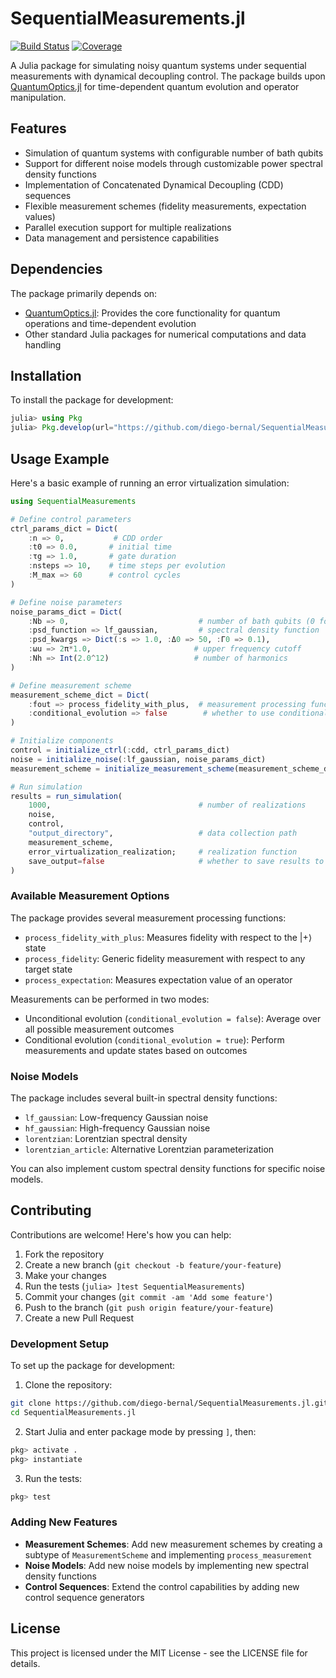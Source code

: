 # SequentialMeasurements.jl

[![Build Status](https://github.com/diego-bernal/SequentialMeasurements.jl/actions/workflows/CI.yml/badge.svg?branch=main)](https://github.com/diego-bernal/SequentialMeasurements.jl/actions/workflows/CI.yml?query=branch%3Amain)
[![Coverage](https://codecov.io/gh/diego-bernal/SequentialMeasurements.jl/branch/main/graph/badge.svg)](https://codecov.io/gh/diego-bernal/SequentialMeasurements.jl)

A Julia package for simulating noisy quantum systems under sequential measurements with dynamical decoupling control. The package builds upon [QuantumOptics.jl](https://qojulia.org/) for time-dependent quantum evolution and operator manipulation.

## Features

- Simulation of quantum systems with configurable number of bath qubits
- Support for different noise models through customizable power spectral density functions
- Implementation of Concatenated Dynamical Decoupling (CDD) sequences
- Flexible measurement schemes (fidelity measurements, expectation values)
- Parallel execution support for multiple realizations
- Data management and persistence capabilities

## Dependencies

The package primarily depends on:
- [QuantumOptics.jl](https://qojulia.org/): Provides the core functionality for quantum operations and time-dependent evolution
- Other standard Julia packages for numerical computations and data handling

## Installation

To install the package for development:

```julia
julia> using Pkg
julia> Pkg.develop(url="https://github.com/diego-bernal/SequentialMeasurements.jl.git")
```

## Usage Example

Here's a basic example of running an error virtualization simulation:

```julia
using SequentialMeasurements

# Define control parameters
ctrl_params_dict = Dict(
    :n => 0,           # CDD order
    :t0 => 0.0,       # initial time
    :τg => 1.0,       # gate duration
    :nsteps => 10,    # time steps per evolution
    :M_max => 60      # control cycles
)

# Define noise parameters
noise_params_dict = Dict(
    :Nb => 0,                             # number of bath qubits (0 for classical noise)
    :psd_function => lf_gaussian,         # spectral density function
    :psd_kwargs => Dict(:s => 1.0, :Δ0 => 50, :Γ0 => 0.1),
    :ωu => 2π*1.0,                       # upper frequency cutoff
    :Nh => Int(2.0^12)                   # number of harmonics
)

# Define measurement scheme
measurement_scheme_dict = Dict(
    :fout => process_fidelity_with_plus,  # measurement processing function
    :conditional_evolution => false        # whether to use conditional evolution
)

# Initialize components
control = initialize_ctrl(:cdd, ctrl_params_dict)
noise = initialize_noise(:lf_gaussian, noise_params_dict)
measurement_scheme = initialize_measurement_scheme(measurement_scheme_dict)

# Run simulation
results = run_simulation(
    1000,                                 # number of realizations
    noise,
    control,
    "output_directory",                   # data collection path
    measurement_scheme,
    error_virtualization_realization;     # realization function 
    save_output=false                     # whether to save results to disk
)
```

### Available Measurement Options

The package provides several measurement processing functions:

- `process_fidelity_with_plus`: Measures fidelity with respect to the |+⟩ state
- `process_fidelity`: Generic fidelity measurement with respect to any target state
- `process_expectation`: Measures expectation value of an operator

Measurements can be performed in two modes:
- Unconditional evolution (`conditional_evolution = false`): Average over all possible measurement outcomes
- Conditional evolution (`conditional_evolution = true`): Perform measurements and update states based on outcomes

### Noise Models

The package includes several built-in spectral density functions:
- `lf_gaussian`: Low-frequency Gaussian noise
- `hf_gaussian`: High-frequency Gaussian noise
- `lorentzian`: Lorentzian spectral density
- `lorentzian_article`: Alternative Lorentzian parameterization

You can also implement custom spectral density functions for specific noise models.

## Contributing

Contributions are welcome! Here's how you can help:

1. Fork the repository
2. Create a new branch (`git checkout -b feature/your-feature`)
3. Make your changes
4. Run the tests (`julia> ]test SequentialMeasurements`)
5. Commit your changes (`git commit -am 'Add some feature'`)
6. Push to the branch (`git push origin feature/your-feature`)
7. Create a new Pull Request

### Development Setup

To set up the package for development:

1. Clone the repository:
```bash
git clone https://github.com/diego-bernal/SequentialMeasurements.jl.git
cd SequentialMeasurements.jl
```

2. Start Julia and enter package mode by pressing `]`, then:
```julia
pkg> activate .
pkg> instantiate
```

3. Run the tests:
```julia
pkg> test
```

### Adding New Features

- **Measurement Schemes**: Add new measurement schemes by creating a subtype of `MeasurementScheme` and implementing `process_measurement`
- **Noise Models**: Add new noise models by implementing new spectral density functions
- **Control Sequences**: Extend the control capabilities by adding new control sequence generators

## License

This project is licensed under the MIT License - see the LICENSE file for details.
